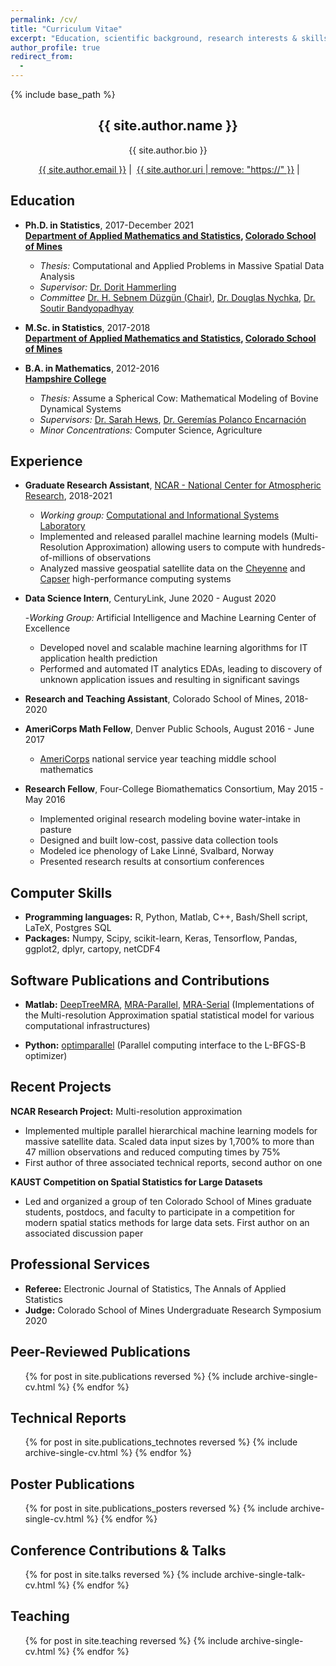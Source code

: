 ```yaml
---
permalink: /cv/
title: "Curriculum Vitae"
excerpt: "Education, scientific background, research interests & skills, and more."
author_profile: true
redirect_from:
  -
---
```


{% include base_path %}

<!-- Click [here](/cv-print/) for a printable version or [download a PDF](/files/cv-print.pdf).<br /><br /><br /> -->

<h2 align="center">{{ site.author.name }}</h2>
<!-- <h3 align="center" style="margin: 0px auto 20px;">M.Sc.</h3> -->
<p align="center" style="margin: auto; width: 80%">{{ site.author.bio }}</p>

<p align="center"><i class="fas fa-envelope" aria-hidden="true"></i>&nbsp;<a href="mailto:{{ site.author.email }}">{{ site.author.email }}</a> &#124; <i class="fas fa-desktop" aria-hidden="true"></i>&nbsp;<a href="{{ site.author.uri }}">{{ site.author.uri | remove: "https://" }}</a> &#124;</p>

## Education
- **Ph.D. in Statistics**, 2017-December 2021<br>
**[Department of Applied Mathematics and Statistics](https://ams.mines.edu/ "https://ams.mines.edu/"), [Colorado School of Mines](https://www.mines.edu/ "https://www.mines.edu/")**
  - *Thesis:* Computational and Applied Problems in Massive Spatial Data Analysis
  - *Supervisor:*  [Dr. Dorit Hammerling](https://ams.mines.edu/project/hammerling-dorit/)
  - *Committee* [Dr. H. Sebnem Düzgün (Chair)](https://mining.mines.edu/project/duzgun-h-sebnem/), [Dr. Douglas Nychka](https://ams.mines.edu/project/nychka-doug/), [Dr. Soutir Bandyopadhyay](https://ams.mines.edu/project/bandyopadhyay-soutir/)

- **M.Sc. in Statistics**, 2017-2018<br>
**[Department of Applied Mathematics and Statistics](https://ams.mines.edu/ "https://ams.mines.edu/"), [Colorado School of Mines](https://www.mines.edu/ "https://www.mines.edu/")**

- **B.A. in Mathematics**, 2012-2016<br>
**[Hampshire College](https://www.hampshire.edu/ "https://www.hampshire.edu/")**
  - *Thesis:* Assume a Spherical Cow: Mathematical Modeling of Bovine Dynamical Systems
  - *Supervisors:* [Dr. Sarah Hews](https://www.hampshire.edu/faculty/sarah-hews), [Dr. Geremías Polanco Encarnación](https://www.hampshire.edu/faculty/gerem%C3%ADas-polanco-encarnaci%C3%B3n)
  - *Minor Concentrations:* Computer Science, Agriculture

## Experience
- **Graduate Research Assistant**, [NCAR - National Center for Atmospheric Research](https://ncar.ucar.edu/), 2018-2021

  - *Working group:* [Computational and Informational Systems Laboratory](https://www2.cisl.ucar.edu/ "https://www2.cisl.ucar.edu/")
  * Implemented and released parallel machine learning models (Multi-Resolution Approximation) allowing users to compute with hundreds-of-millions of observations
  * Analyzed massive geospatial satellite data on the [Cheyenne](https://www2.cisl.ucar.edu/resources/computational-systems/cheyenne) and [Capser](https://www2.cisl.ucar.edu/resources/computational-systems/casper) high-performance computing systems

- **Data Science Intern**, CenturyLink, June 2020 - August 2020

  -*Working Group:* Artificial Intelligence and Machine Learning Center of Excellence
  * Developed novel and scalable machine learning algorithms for IT application health prediction
  * Performed and automated IT analytics EDAs, leading to discovery of unknown application issues and resulting in significant savings

- **Research and Teaching Assistant**, Colorado School of Mines, 2018-2020

- **AmeriCorps Math Fellow**, Denver Public Schools, August 2016 - June 2017
  *  [AmeriCorps](https://americorps.gov/) national service year teaching middle school mathematics

- **Research Fellow**, Four-College Biomathematics Consortium, May 2015 - May 2016
  * Implemented original research modeling bovine water-intake in pasture
  * Designed and built low-cost, passive data collection tools
  * Modeled ice phenology of Lake Linné, Svalbard, Norway
  * Presented research results at consortium conferences


## Computer Skills
- **Programming languages:** R, Python, Matlab, C++, Bash/Shell script, LaTeX, Postgres SQL
- **Packages:** Numpy, Scipy, scikit-learn, Keras, Tensorflow, Pandas, ggplot2, dplyr, cartopy, netCDF4

## Software Publications and Contributions
- **Matlab:** [DeepTreeMRA](https://github.com/lewisblake/DeepTreeMRA), [MRA-Parallel](https://github.com/lewisblake/MRA-Parallel), [MRA-Serial](https://github.com/lewisblake/MRA-Serial) (Implementations of the Multi-resolution Approximation spatial statistical model for various computational infrastructures)

- **Python:** [optimparallel](https://pypi.org/project/optimparallel/) (Parallel computing interface to the L-BFGS-B optimizer)


## Recent Projects
**NCAR Research Project:** Multi-resolution approximation
* Implemented multiple parallel hierarchical machine learning models for massive satellite data. Scaled data input sizes by 1,700% to more than 47 million observations and reduced computing times by 75%
* First author of three associated technical reports, second author on one

**KAUST Competition on Spatial Statistics for Large Datasets**
* Led and organized a group of ten Colorado School of Mines graduate students, postdocs, and faculty to participate in a competition for modern spatial statics methods for large data sets. First author on an associated discussion paper


## Professional Services
- **Referee:** Electronic Journal of Statistics, The Annals of Applied Statistics
- **Judge:** Colorado School of Mines Undergraduate Research Symposium 2020

## Peer-Reviewed Publications
<ul>{% for post in site.publications reversed %}
    {% include archive-single-cv.html %}
{% endfor %}</ul>

## Technical Reports
<ul>{% for post in site.publications_technotes reversed %}
    {% include archive-single-cv.html %}
{% endfor %}</ul>

## Poster Publications
<ul>{% for post in site.publications_posters reversed %}
    {% include archive-single-cv.html %}
{% endfor %}</ul>

## Conference Contributions & Talks
<ul>{% for post in site.talks reversed %}
    {% include archive-single-talk-cv.html %}
{% endfor %}</ul>

## Teaching
<ul>{% for post in site.teaching reversed %}
    {% include archive-single-cv.html %}
{% endfor %}</ul>
